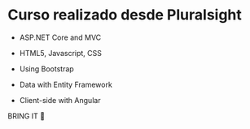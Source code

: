 # Curso realizado desde Pluralsight

* ASP.NET Core and MVC

* HTML5, Javascript, CSS

* Using Bootstrap

* Data with Entity Framework

* Client-side with Angular

BRING IT 💪
